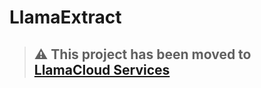# LlamaExtract

> ⚠️ This project has been moved to [LlamaCloud Services](https://github.com/run-llama/llama_cloud_services/)
> --------

